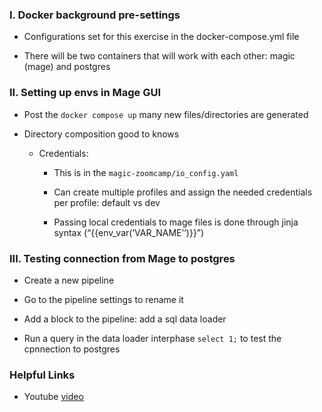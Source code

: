 ### I. Docker background pre-settings 

- Configurations set for this exercise in the docker-compose.yml file 

- There will be two containers that will work with each other: magic (mage) and postgres

### II. Setting up envs in Mage GUI
- Post the `docker compose up` many new files/directories are generated

- Directory composition good to knows 

    * Credentials: 
        + This is in the `magic-zoomcamp/io_config.yaml`

        + Can create multiple profiles and assign the needed credentials per profile: default vs dev 
        
        + Passing local credentials to mage files is done through jinja syntax (“{{env_var(‘VAR_NAME’’)}}”)

### III. Testing connection from Mage to postgres 

- Create a new pipeline 

- Go to the pipeline settings to rename it 

- Add a block to the pipeline: add a sql data loader 

- Run a query in the data loader interphase `select 1;` to test the cpnnection to postgres 

### Helpful Links

* Youtube [video](https://www.youtube.com/watch?v=pmhI-ezd3BE)
